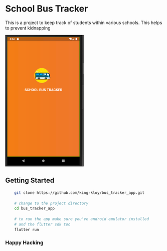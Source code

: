 # School Bus Tracker

This is a project to keep track of students within various schools.
This helps to prevent kidnapping 

<img src="./assets/screenshot.png" >

## Getting Started

```bash
	git clone https://github.com/king-kloy/bus_tracker_app.git
	
	# change to the project directory
	cd bus_tracker_app
	
	# to run the app make sure you've android emulator installed
	# and the flutter sdk too
	flutter run
```

### Happy Hacking
